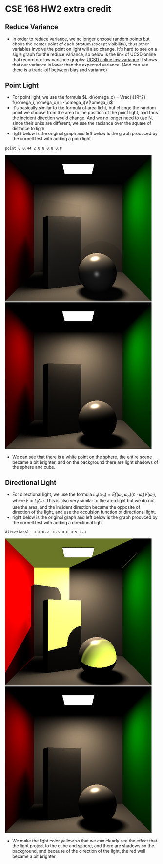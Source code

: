 # CSE 168 HW2 extra credit

## Reduce Variance
- In order to reduce variance, we no longer choose random points but choos the center point of each stratum (except visibility), thus other variables involve the point on light will also change. It's hard to see on a sigle graph for the reduce variance, so below is the link of UCSD online that record our low variance graphs:
[UCSD online low variance](https://raviucsdgroup.s3.amazonaws.com/homework2/8f413eb1973ecc987b84bdeda0340468/20240426041609/index.html)
It shows that our variance is lower than the expected variance. (And can see there is a trade-off between bias and variance)





## Point Light
- For point light, we use the formula $L_d(\omega_o) = \frac{I}{R^2} f(\omega_i, \omega_o)(n · \omega_i)V(\omega_i)$
- It's basically similar to the formula of area light, but change the random point we choose from the area to the position of the point light, and thus the incident direction would change. And we no longer need to use N, since their units are different, we use the radiance over the square of distance to ligth.
- right below is the original graph and left below is the graph produced by the cornell.test with adding a pointlight
```
point 0 0.44 2 0.8 0.8 0.8
```
![Image](cornell_point.png)
![Image](cornell.png)

- We can see that there is a white point on the sphere, the entire scene became a bit brighter, and on the background there are light shadows of the sphere and cube.

## Directional Light
- For directional light, we use the formula $L_d(\omega_o) = E f(\omega_i, \omega_o)(n · \omega_i)V(\omega_i)$, where $E = L_i \Delta \omega$. This is also very similar to the area light but we do not use the area, and the incident direction became the opposite of direction of the light, and use the occulsion function of directional light.
- right below is the original graph and left below is the graph produced by the cornell.test with adding a directional light
```
directional -0.3 0.2 -0.5 0.8 0.9 0.3
```
![Image](cornell_directional.png)
![Image](cornell.png)
- We make the light color yellow so that we can clearly see the effect that the light project to the cube and sphere, and there are shadows on the background, and because of the direction of the light, the red wall became a bit brighter.
